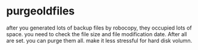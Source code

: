 # purgeoldfiles
after you generated lots of backup files by robocopy, they occupied lots of space. you need to check the file size and file modification date.
After all are set. you can purge them all. make it less stressful for hard disk volumn.
